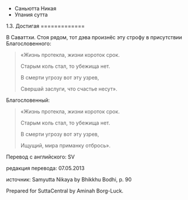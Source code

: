 









* Саньютта Никая
* Упания сутта


1\.3\. Достигая
\=\=\=\=\=\=\=\=\=\=\=\=\=



В Саваттхи\. Стоя рядом, тот дэва произнёс эту строфу в присутствии Благословенного:



> «Жизнь протекла, жизни короток срок\.  
> 
> Старым коль стал, то убежища нет\.  
> 
> В смерти угрозу вот эту узрев,  
> 
> Свершай заслуги, что счастье несут»\.


Благословенный:



> «Жизнь протекла, жизни короток срок\.  
> 
> Старым коль стал, то убежища нет\.  
> 
> В смерти угрозу вот эту узрев,  
> 
> Ищущий, мира приманку отбрось»\.



Перевод с английского: SV


редакция перевода: 07\.05\.2013


источник: Samyutta Nikaya by Bhikkhu Bodhi, p\. 90


Prepared for SuttaCentral by Aminah Borg\-Luck\.






